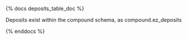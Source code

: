 {% docs deposits_table_doc %}

Deposits exist within the compound schema, as compound.ez_deposits

{% enddocs %}